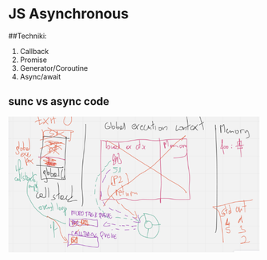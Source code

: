 # JS Asynchronous

##Techniki:
1. Callback
2. Promise
3. Generator/Coroutine
4. Async/await

## sunc vs async code
![Diagram](async_test_diagram.png)